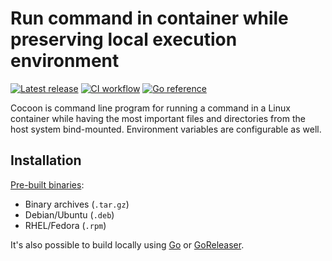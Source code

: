 # Run command in container while preserving local execution environment

[![Latest release](https://img.shields.io/github/v/release/hansmi/cocoon)][releases]
[![CI workflow](https://github.com/hansmi/cocoon/actions/workflows/ci.yaml/badge.svg)](https://github.com/hansmi/cocoon/actions/workflows/ci.yaml)
[![Go reference](https://pkg.go.dev/badge/github.com/hansmi/cocoon.svg)](https://pkg.go.dev/github.com/hansmi/cocoon)

Cocoon is command line program for running a command in a Linux container while
having the most important files and directories from the host system
bind-mounted. Environment variables are configurable as well.


## Installation

[Pre-built binaries][releases]:

* Binary archives (`.tar.gz`)
* Debian/Ubuntu (`.deb`)
* RHEL/Fedora (`.rpm`)

It's also possible to build locally using [Go][golang] or
[GoReleaser][goreleaser].


[golang]: https://golang.org/
[goreleaser]: https://goreleaser.com/
[releases]: https://github.com/hansmi/cocoon/releases/latest

<!-- vim: set sw=2 sts=2 et : -->
